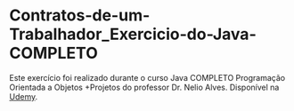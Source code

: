 # Contratos-de-um-Trabalhador_Exercicio-do-Java-COMPLETO
Este exercício foi realizado durante o curso Java COMPLETO Programação Orientada a Objetos +Projetos do professor Dr. Nelio Alves. Disponível na [Udemy](https://www.udemy.com/course/java-curso-completo/).
